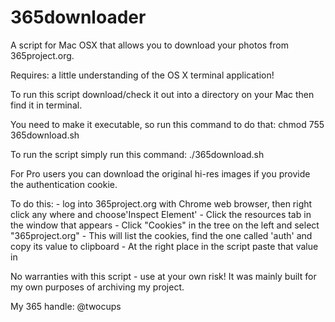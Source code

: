 365downloader
=============

A script for Mac OSX that allows you to download your photos from 365project.org.

Requires: a little understanding of the OS X terminal application!

To run this script download/check it out into a directory on your Mac then find it in terminal. 

You need to make it executable, so run this command to do that:
chmod 755 365download.sh

To run the script simply run this command:
./365download.sh


For Pro users you can download the original hi-res images if you provide the authentication cookie.

To do this:
	- log into 365project.org with Chrome web browser, then right click any where and choose'Inspect Element'
	- Click the resources tab in the window that appears
	- Click "Cookies" in the tree on the left and select "365project.org"
	- This will list the cookies, find the one called 'auth' and copy its value to clipboard
	- At the right place in the script paste that value in


No warranties with this script - use at your own risk! It was mainly built for my own purposes of archiving my project.

My 365 handle: @twocups

